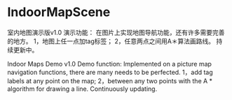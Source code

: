 IndoorMapScene
==============

室内地图演示版v1.0
演示功能：
在图片上实现地图导航功能，还有许多需要完善的地方。
1，地图上任一点加tag标签；
2，任意两点之间用A＊算法画路线。
持续更新中。

Indoor Maps Demo v1.0
Demo function:
Implemented on a picture map navigation functions, there are many needs to be perfected.
1，add tag labels at any point on the map;
2，between any two points with the A * algorithm for drawing a line.
Continuously updating.
